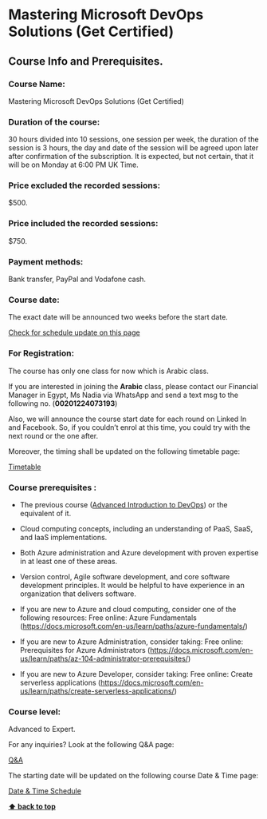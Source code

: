 # Mastering Microsoft DevOps Solutions (Get Certified)

## Course Info and Prerequisites.

### Course Name: 

Mastering Microsoft DevOps Solutions (Get Certified)

### Duration of the course: 

30 hours divided into 10 sessions, one session per week, the duration of the session is 3 hours, the day and date of the session will be agreed upon later after confirmation of the subscription. It is expected, but not certain, that it will be on Monday at 6:00 PM UK Time.
  
### Price excluded the recorded sessions:

$500.
 
### Price included the recorded sessions: 

$750.

  
### Payment methods:

Bank transfer, PayPal and Vodafone cash.

  
### Course date:

The exact date will be announced two weeks before the start date.

[Check for schedule update on this page](/source/course-schedule.md)


### For Registration:

The course has only one class for now which is Arabic class. 


If you are interested in joining the **Arabic** class, please contact our Financial Manager in Egypt, Ms Nadia via WhatsApp and send a text msg to the following no. (**00201224073193**)

Also, we will announce the course start date for each round on Linked In and Facebook. So, if you couldn’t enrol at this time, you could try with the next round or the one after.

Moreover, the timing shall be updated on the following timetable page:

[Timetable](/source/course-schedule.md)


  
### Course prerequisites : 

- The previous course ([Advanced Introduction to DevOps](../advanced-introduction-to-devops)) or the equivalent of it.

- Cloud computing concepts, including an understanding of PaaS, SaaS, and IaaS implementations.

- Both Azure administration and Azure development with proven expertise in at least one of these areas.

- Version control, Agile software development, and core software development principles. It would be helpful to have experience in an organization that delivers software.


- If you are new to Azure and cloud computing, consider one of the following resources: Free online: Azure Fundamentals (https://docs.microsoft.com/en-us/learn/paths/azure-fundamentals/) 



- If you are new to Azure Administration, consider taking: Free online: Prerequisites for Azure Administrators (https://docs.microsoft.com/en-us/learn/paths/az-104-administrator-prerequisites/)


- If you are new to Azure Developer, consider taking: Free online: Create serverless applications (https://docs.microsoft.com/en-us/learn/paths/create-serverless-applications/)


### Course level:

Advanced to Expert.

For any inquiries? Look at the following Q&A page:

[Q&A](microsoft-devops-faq.md)

The starting date will be updated on the following course Date & Time page:

[Date & Time Schedule ](../course-schedule.md)

**[⬆ back to top](#mastering-microsoft-devops-solutions-get-certified)**